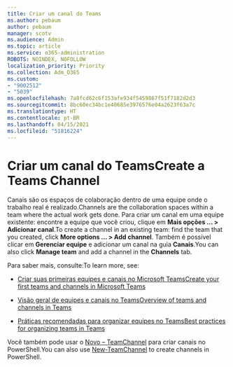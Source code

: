 ```yaml
---
title: Criar um canal do Teams
ms.author: pebaum
author: pebaum
manager: scotv
ms.audience: Admin
ms.topic: article
ms.service: o365-administration
ROBOTS: NOINDEX, NOFOLLOW
localization_priority: Priority
ms.collection: Adm_O365
ms.custom:
- "9002512"
- "5039"
ms.openlocfilehash: 7a8fcd62c6f153afe934f5459867f51f7182d2d3
ms.sourcegitcommit: 8bc60ec34bc1e40685e3976576e04a2623f63a7c
ms.translationtype: HT
ms.contentlocale: pt-BR
ms.lasthandoff: 04/15/2021
ms.locfileid: "51816224"
---
```

# <a name="create-a-teams-channel"></a><span data-ttu-id="17ce4-102">Criar um canal do Teams</span><span class="sxs-lookup"><span data-stu-id="17ce4-102">Create a Teams Channel</span></span>

<span data-ttu-id="17ce4-103">Canais são os espaços de colaboração dentro de uma equipe onde o trabalho real é realizado.</span><span class="sxs-lookup"><span data-stu-id="17ce4-103">Channels are the collaboration spaces within a team where the actual work gets done.</span></span> <span data-ttu-id="17ce4-104">Para criar um canal em uma equipe existente: encontre a equipe que você criou, clique em **Mais opções ... > Adicionar canal**.</span><span class="sxs-lookup"><span data-stu-id="17ce4-104">To create a channel in an existing team: find the team that you created, click **More options ... > Add channel**.</span></span> <span data-ttu-id="17ce4-105">Também é possível clicar em **Gerenciar equipe** e adicionar um canal na guia **Canais**.</span><span class="sxs-lookup"><span data-stu-id="17ce4-105">You can also click **Manage team** and add a channel in the **Channels** tab.</span></span>

<span data-ttu-id="17ce4-106">Para saber mais, consulte:</span><span class="sxs-lookup"><span data-stu-id="17ce4-106">To learn more, see:</span></span>

- [<span data-ttu-id="17ce4-107">Criar suas primeiras equipes e canais no Microsoft Teams</span><span class="sxs-lookup"><span data-stu-id="17ce4-107">Create your first teams and channels in Microsoft Teams</span></span>](https://docs.microsoft.com/MicrosoftTeams/get-started-with-teams-create-your-first-teams-and-channels)

- [<span data-ttu-id="17ce4-108">Visão geral de equipes e canais no Teams</span><span class="sxs-lookup"><span data-stu-id="17ce4-108">Overview of teams and channels in Teams</span></span>](https://docs.microsoft.com/microsoftteams/teams-channels-overview)

- [<span data-ttu-id="17ce4-109">Práticas recomendadas para organizar equipes no Teams</span><span class="sxs-lookup"><span data-stu-id="17ce4-109">Best practices for organizing teams in Teams</span></span>](https://docs.microsoft.com/MicrosoftTeams/best-practices-organizing)

<span data-ttu-id="17ce4-110">Você também pode usar o [Novo – TeamChannel](https://docs.microsoft.com/powershell/module/teams/new-teamchannel?view=teams-ps) para criar canais no PowerShell.</span><span class="sxs-lookup"><span data-stu-id="17ce4-110">You can also use [New-TeamChannel](https://docs.microsoft.com/powershell/module/teams/new-teamchannel?view=teams-ps) to create channels in PowerShell.</span></span> 
